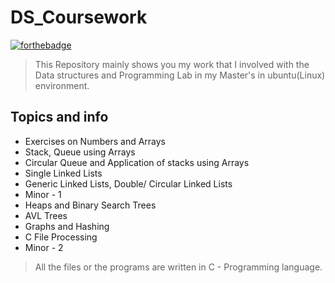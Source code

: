 # DS_Coursework

[![forthebadge](https://forthebadge.com/images/badges/made-with-c.svg)](https://forthebadge.com)

> This Repository mainly shows you my work that I involved with the Data structures and Programming Lab in my Master's in ubuntu(Linux) environment.

## Topics and info
- Exercises on Numbers and Arrays
- Stack, Queue using Arrays
- Circular Queue and Application of stacks using Arrays
- Single Linked Lists
- Generic Linked Lists, Double/ Circular Linked Lists
- Minor - 1
- Heaps and Binary Search Trees
- AVL Trees
- Graphs and Hashing
- C File Processing
- Minor - 2


> All the files or the programs are written in C - Programming language.


